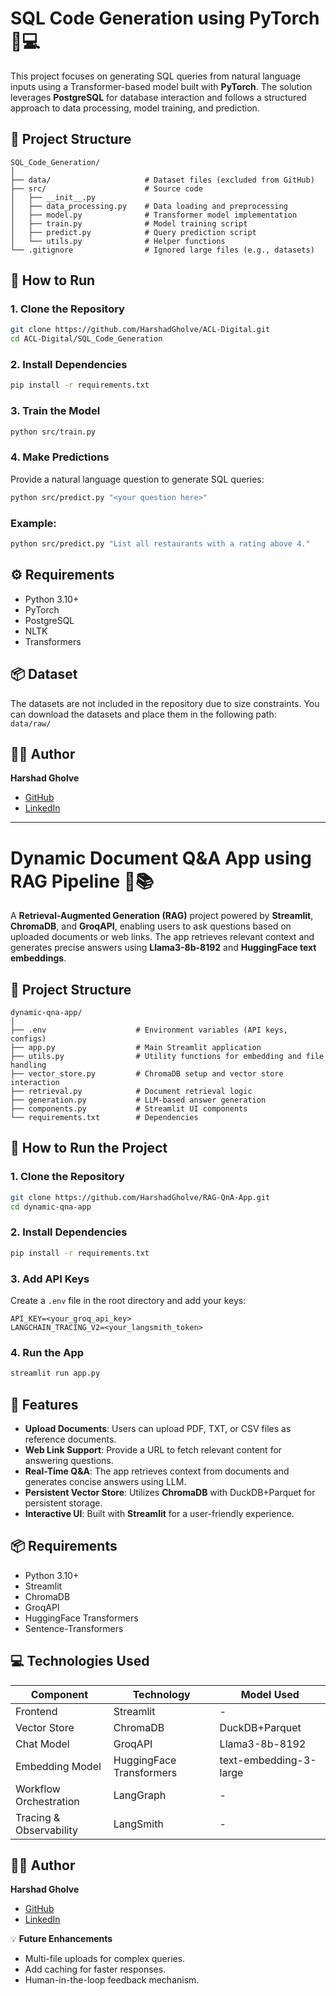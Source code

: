 # **SQL Code Generation using PyTorch** 🧠💻  
This project focuses on generating SQL queries from natural language inputs using a Transformer-based model built with **PyTorch**. The solution leverages **PostgreSQL** for database interaction and follows a structured approach to data processing, model training, and prediction.

## **📂 Project Structure**  
```
SQL_Code_Generation/
│
├── data/                     # Dataset files (excluded from GitHub)
├── src/                      # Source code
│   ├── __init__.py           
│   ├── data_processing.py    # Data loading and preprocessing
│   ├── model.py              # Transformer model implementation
│   ├── train.py              # Model training script
│   ├── predict.py            # Query prediction script
│   └── utils.py              # Helper functions
└── .gitignore                # Ignored large files (e.g., datasets)
```

## **🚀 How to Run**  
### **1. Clone the Repository**  
```bash
git clone https://github.com/HarshadGholve/ACL-Digital.git
cd ACL-Digital/SQL_Code_Generation
```

### **2. Install Dependencies**  
```bash
pip install -r requirements.txt
```

### **3. Train the Model**  
```bash
python src/train.py
```

### **4. Make Predictions**  
Provide a natural language question to generate SQL queries:  
```bash
python src/predict.py "<your question here>"
```

### Example:  
```bash
python src/predict.py "List all restaurants with a rating above 4."
```

## **⚙️ Requirements**  
- Python 3.10+  
- PyTorch  
- PostgreSQL  
- NLTK  
- Transformers  

## **📦 Dataset**  
The datasets are not included in the repository due to size constraints. You can download the datasets and place them in the following path:  
`data/raw/`

## **👨‍💻 Author**  
**Harshad Gholve**  
- [GitHub](https://github.com/HarshadGholve)  
- [LinkedIn](https://www.linkedin.com/in/harshad-gholve/)  

---

# **Dynamic Document Q&A App using RAG Pipeline** 🤖📚  
A **Retrieval-Augmented Generation (RAG)** project powered by **Streamlit**, **ChromaDB**, and **GroqAPI**, enabling users to ask questions based on uploaded documents or web links. The app retrieves relevant context and generates precise answers using **Llama3-8b-8192** and **HuggingFace text embeddings**.

## **📂 Project Structure**  
```
dynamic-qna-app/
│
├── .env                    # Environment variables (API keys, configs)
├── app.py                  # Main Streamlit application
├── utils.py                # Utility functions for embedding and file handling
├── vector_store.py         # ChromaDB setup and vector store interaction
├── retrieval.py            # Document retrieval logic
├── generation.py           # LLM-based answer generation
├── components.py           # Streamlit UI components
└── requirements.txt        # Dependencies
```

## **🚀 How to Run the Project**  

### **1. Clone the Repository**  
```bash
git clone https://github.com/HarshadGholve/RAG-QnA-App.git
cd dynamic-qna-app
```

### **2. Install Dependencies**  
```bash
pip install -r requirements.txt
```

### **3. Add API Keys**  
Create a `.env` file in the root directory and add your keys:  
```env
API_KEY=<your_groq_api_key>
LANGCHAIN_TRACING_V2=<your_langsmith_token>
```

### **4. Run the App**  
```bash
streamlit run app.py
```

## **🌟 Features**  
- **Upload Documents**: Users can upload PDF, TXT, or CSV files as reference documents.  
- **Web Link Support**: Provide a URL to fetch relevant content for answering questions.  
- **Real-Time Q&A**: The app retrieves context from documents and generates concise answers using LLM.  
- **Persistent Vector Store**: Utilizes **ChromaDB** with DuckDB+Parquet for persistent storage.  
- **Interactive UI**: Built with **Streamlit** for a user-friendly experience.

## **📦 Requirements**  
- Python 3.10+  
- Streamlit  
- ChromaDB  
- GroqAPI  
- HuggingFace Transformers  
- Sentence-Transformers  

## **💻 Technologies Used**  
| **Component**        | **Technology**             | **Model Used**              |
|----------------------|----------------------------|-----------------------------|
| Frontend             | Streamlit                  | -                           |
| Vector Store         | ChromaDB                   | DuckDB+Parquet              |
| Chat Model           | GroqAPI                    | Llama3-8b-8192              |
| Embedding Model      | HuggingFace Transformers   | text-embedding-3-large      |
| Workflow Orchestration | LangGraph                | -                           |
| Tracing & Observability | LangSmith               | -                           |

## **👨‍💻 Author**  
**Harshad Gholve**  
- [GitHub](https://github.com/HarshadGholve)  
- [LinkedIn](https://www.linkedin.com/in/harshad-gholve/)  

💡 **Future Enhancements**  
- Multi-file uploads for complex queries.  
- Add caching for faster responses.  
- Human-in-the-loop feedback mechanism.  
